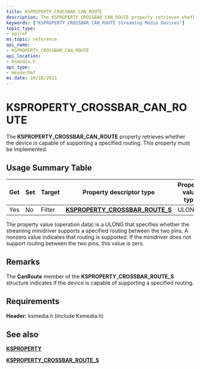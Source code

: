 ```yaml
---
title: KSPROPERTY_CROSSBAR_CAN_ROUTE
description: The KSPROPERTY_CROSSBAR_CAN_ROUTE property retrieves whether the device is capable of supporting a specified routing. This property must be implemented.
keywords: ["KSPROPERTY_CROSSBAR_CAN_ROUTE Streaming Media Devices"]
topic_type:
- apiref
ms.topic: reference
api_name:
- KSPROPERTY_CROSSBAR_CAN_ROUTE
api_location:
- Ksmedia.h
api_type:
- HeaderDef
ms.date: 10/18/2021
---
```


# KSPROPERTY_CROSSBAR_CAN_ROUTE

The **KSPROPERTY_CROSSBAR_CAN_ROUTE** property retrieves whether the device is capable of supporting a specified routing. This property must be implemented.

## Usage Summary Table

| Get | Set | Target | Property descriptor type | Property value type |
|--|--|--|--|--|
| Yes | No | Filter | [**KSPROPERTY_CROSSBAR_ROUTE_S**](/windows-hardware/drivers/ddi/ksmedia/ns-ksmedia-ksproperty_crossbar_route_s) | ULONG |

The property value (operation data) is a ULONG that specifies whether the streaming minidriver supports a specified routing between the two pins. A nonzero value indicates that routing is supported. If the minidriver does not support routing between the two pins, this value is zero.

## Remarks

The **CanRoute** member of the **KSPROPERTY_CROSSBAR_ROUTE_S** structure indicates if the device is capable of supporting a specified routing.

## Requirements

**Header:** ksmedia.h (include Ksmedia.h)

## See also

[**KSPROPERTY**](ksproperty-structure.md)

[**KSPROPERTY_CROSSBAR_ROUTE_S**](/windows-hardware/drivers/ddi/ksmedia/ns-ksmedia-ksproperty_crossbar_route_s)
